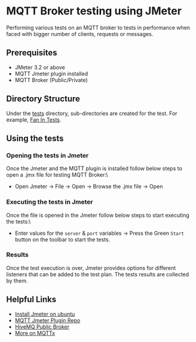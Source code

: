 # MQTT Broker testing using JMeter
Performing various tests on an MQTT broker to tests in performance when faced with bigger number of clients, requests or messages.

## Prerequisites
- JMeter 3.2 or above
- MQTT Jmeter plugin installed
- MQTT Broker (Public/Private)

## Directory Structure
Under the [tests](/tests/) directory, sub-directories are created for the test. For example, [Fan In Tests](/tests/fan_in/).

## Using the tests
### Opening the tests in Jmeter
Once the Jmeter and the MQTT plugin is installed follow below steps to open a .jmx file for testing MQTT Broker:\
- Open Jmeter -> File ->  Open -> Browse the .jmx file -> Open  

### Executing the tests in Jmeter
Once the file is opened in the Jmeter follow below steps to start executing the tests:\
- Enter values for the `server` & `port` variables -> Press the Green `Start` button on the toolbar to start the tests.

### Results
Once the test execution is over, Jmeter provides options for different listeners that can be added to the test plan. The tests results are collected by them.

## Helpful Links
- [Install Jmeter on ubuntu](https://www.geeksforgeeks.org/how-to-install-apache-jmeter-on-linux/)
- [MQTT Jmeter Plugin Repo](https://github.com/emqx/mqtt-jmeter)
- [HiveMQ Public Broker](https://www.hivemq.com/mqtt/public-mqtt-broker/)
- [More on MQTTx](https://mqtt.org/)